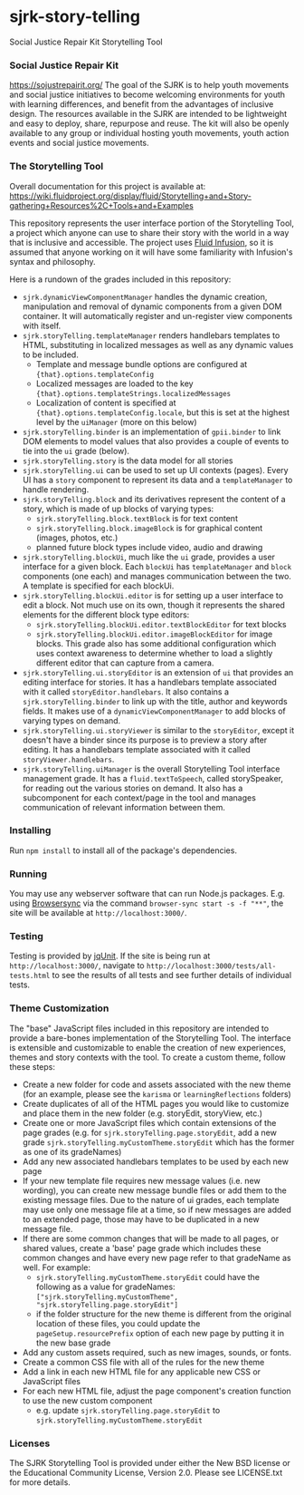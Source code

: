 # sjrk-story-telling
Social Justice Repair Kit Storytelling Tool

### Social Justice Repair Kit
https://sojustrepairit.org/
The goal of the SJRK is to help youth movements and social justice initiatives to become welcoming environments for youth with learning differences, and benefit from the advantages of inclusive design. The resources available in the SJRK are intended to be lightweight and easy to deploy, share, repurpose and reuse. The kit will also be openly available to any group or individual hosting youth movements, youth action events and social justice movements.

### The Storytelling Tool
Overall documentation for this project is available at:
https://wiki.fluidproject.org/display/fluid/Storytelling+and+Story-gathering+Resources%2C+Tools+and+Examples

This repository represents the user interface portion of the Storytelling Tool, a project which anyone can use to share their story with the world in a way that is inclusive and accessible. The project uses [Fluid Infusion](https://fluidproject.org/infusion.html), so it is assumed that anyone working on it will have some familiarity with Infusion's syntax and philosophy.

Here is a rundown of the grades included in this repository:
- `sjrk.dynamicViewComponentManager` handles the dynamic creation, manipulation and removal of dynamic components from a given DOM container. It will automatically register and un-register view components with itself.
- `sjrk.storyTelling.templateManager` renders handlebars templates to HTML, substituting in localized messages as well as any dynamic values to be included.
  - Template and message bundle options are configured at `{that}.options.templateConfig`
  - Localized messages are loaded to the key `{that}.options.templateStrings.localizedMessages`
  - Localization of content is specified at `{that}.options.templateConfig.locale`, but this is set at the highest level by the `uiManager` (more on this below)
- `sjrk.storyTelling.binder` is an implementation of `gpii.binder` to link DOM elements to model values that also provides a couple of events to tie into the `ui` grade (below).
- `sjrk.storyTelling.story` is the data model for all stories
- `sjrk.storyTelling.ui` can be used to set up UI contexts (pages). Every UI has a `story` component to represent its data and a `templateManager` to handle rendering.
- `sjrk.storyTelling.block` and its derivatives represent the content of a story, which is made of up blocks of varying types:
    - `sjrk.storyTelling.block.textBlock` is for text content
    - `sjrk.storyTelling.block.imageBlock` is for graphical content (images, photos, etc.)
    - planned future block types include video, audio and drawing
- `sjrk.storyTelling.blockUi`, much like the `ui` grade, provides a user interface for a given block. Each `blockUi` has `templateManager` and `block` components (one each) and manages communication between the two. A template is specified for each blockUi.
- `sjrk.storyTelling.blockUi.editor` is for setting up a user interface to edit a block. Not much use on its own, though it represents the shared elements for the different block type editors:
    - `sjrk.storyTelling.blockUi.editor.textBlockEditor` for text blocks
    - `sjrk.storyTelling.blockUi.editor.imageBlockEditor` for image blocks. This grade also has some additional configuration which uses context awareness to determine whether to load a slightly different editor that can capture from a camera.
- `sjrk.storyTelling.ui.storyEditor` is an extension of `ui` that provides an editing interface for stories. It has a handlebars template associated with it called `storyEditor.handlebars`. It also contains a `sjrk.storyTelling.binder` to link up with the title, author and keywords fields. It makes use of a `dynamicViewComponentManager` to add blocks of varying types on demand.
- `sjrk.storyTelling.ui.storyViewer` is similar to the `storyEditor`, except it doesn't have a binder since its purpose is to preview a story after editing. It has a handlebars template associated with it called `storyViewer.handlebars`.
- `sjrk.storyTelling.uiManager` is the overall Storytelling Tool interface management grade. It has a `fluid.textToSpeech`, called storySpeaker, for reading out the various stories on demand. It also has a subcomponent for each context/page in the tool and manages communication of relevant information between them.

### Installing
Run `npm install` to install all of the package's dependencies.

### Running
You may use any webserver software that can run Node.js packages. E.g. using [Browsersync](https://www.browsersync.io/) via the command `browser-sync start -s -f "**"`, the site will be available at `http://localhost:3000/`.

### Testing
Testing is provided by [jqUnit](https://docs.fluidproject.org/infusion/development/jqUnit.html). If the site is being run at `http://localhost:3000/`, navigate to `http://localhost:3000/tests/all-tests.html` to see the results of all tests and see further details of individual tests.

### Theme Customization
The "base" JavaScript files included in this repository are intended to provide a bare-bones implementation of the Storytelling Tool. The interface is extensible and customizable to enable the creation of new experiences, themes and story contexts with the tool. To create a custom theme, follow these steps:
- Create a new folder for code and assets associated with the new theme (for an example, please see the `karisma` or `learningReflections` folders)
- Create duplicates of all of the HTML pages you would like to customize and place them in the new folder (e.g. storyEdit, storyView, etc.)
- Create one or more JavaScript files which contain extensions of the page grades (e.g. for `sjrk.storyTelling.page.storyEdit`, add a new grade `sjrk.storyTelling.myCustomTheme.storyEdit` which has the former as one of its gradeNames)
- Add any new associated handlebars templates to be used by each new page
- If your new template file requires new message values (i.e. new wording), you can create new message bundle files or add them to the existing message files. Due to the nature of ui grades, each template may use only one message file at a time, so if new messages are added to an extended page, those may have to be duplicated in a new message file.
- If there are some common changes that will be made to all pages, or shared values, create a 'base' page grade which includes these common changes and have every new page refer to that gradeName as well. For example:
    - `sjrk.storyTelling.myCustomTheme.storyEdit` could have the following as a value for gradeNames: `["sjrk.storyTelling.myCustomTheme", "sjrk.storyTelling.page.storyEdit"]`
    - if the folder structure for the new theme is different from the original location of these files, you could update the `pageSetup.resourcePrefix` option of each new page by putting it in the new base grade
- Add any custom assets required, such as new images, sounds, or fonts.
- Create a common CSS file with all of the rules for the new theme
- Add a link in each new HTML file for any applicable new CSS or JavaScript files
- For each new HTML file, adjust the page component's creation function to use the new custom component
    - e.g. update `sjrk.storyTelling.page.storyEdit` to `sjrk.storyTelling.myCustomTheme.storyEdit`

### Licenses
The SJRK Storytelling Tool is provided under either the New BSD license or the Educational Community License, Version 2.0. Please see LICENSE.txt for more details.
